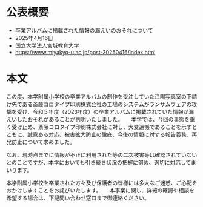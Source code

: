 # 公表概要
- 卒業アルバムに掲載された情報の漏えいのおそれについて
- 2025年4月16日
- 国立大学法人宮城教育大学
- https://www.miyakyo-u.ac.jp/post-20250416/index.html

# 本文
この度、本学附属小学校の卒業アルバムの制作を受注していた江陽写真室の下請け先である斎藤コロタイプ印刷株式会社の工場のシステムがランサムウェアの攻撃を受け、令和５年度（2023年度）の卒業アルバムに掲載されていた情報が漏えいしたおそれがあることが判明いたしました。
　
本学では、今回の事態を重く受け止め、斎藤コロタイプ印刷株式会社に対し、大変遺憾であることを示すとともに、誠意ある対応、被害拡大防止の徹底、今後の情報に対する報告義務、再発防止について求めました。

なお、現時点までに情報が不正に利用された等の二次被害等は確認されていないとのことですが、本学においても引き続き状況の把握に努め、適切に対応してまいります。

本学附属小学校を卒業された方々及び保護者の皆様には多大なご迷惑、ご心配をおかけしますことをお詫びいたします。
　
本事案に関し、詳細の確認や相談を希望する場合は、下記問い合わせ窓口まで御連絡ください。
